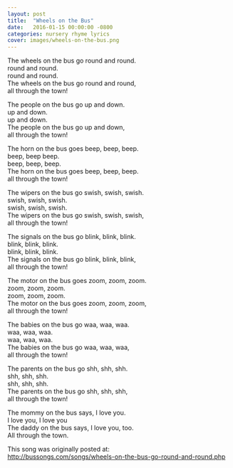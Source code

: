 ```yaml
---
layout: post
title:  "Wheels on the Bus"
date:   2016-01-15 00:00:00 -0800
categories: nursery rhyme lyrics
cover: images/wheels-on-the-bus.png
---
```

The wheels on the bus go round and round.  
round and round.  
round and round.  
The wheels on the bus go round and round,  
all through the town!

The people on the bus go up and down.  
up and down.  
up and down.  
The people on the bus go up and down,  
all through the town!

The horn on the bus goes beep, beep, beep.  
beep, beep beep.  
beep, beep, beep.  
The horn on the bus goes beep, beep, beep.  
all through the town!

The wipers on the bus go swish, swish, swish.  
swish, swish, swish.  
swish, swish, swish.  
The wipers on the bus go swish, swish, swish,  
all through the town!

The signals on the bus go blink, blink, blink.  
blink, blink, blink.  
blink, blink, blink.  
The signals on the bus go blink, blink, blink,  
all through the town!

The motor on the bus goes zoom, zoom, zoom.  
zoom, zoom, zoom.  
zoom, zoom, zoom.  
The motor on the bus goes zoom, zoom, zoom,  
all through the town!  

The babies on the bus go waa, waa, waa.  
waa, waa, waa.  
waa, waa, waa.  
The babies on the bus go waa, waa, waa,  
all through the town!  

The parents on the bus go shh, shh, shh.  
shh, shh, shh.  
shh, shh, shh.  
The parents on the bus go shh, shh, shh,  
all through the town!  

The mommy on the bus says, I love you.  
I love you, I love you  
The daddy on the bus says, I love you, too.  
All through the town.   

This song was originally posted at:  
http://bussongs.com/songs/wheels-on-the-bus-go-round-and-round.php